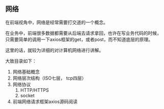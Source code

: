 ## 网络
在前端视角中，网络是经常需要打交道的一个概念。

在业务中，前端很多数据都需要从后端去请求拿回，也许在写业务代码的时候， 只需要简单的调用一下axios框架的get，或者post，而不知道底层的原理。

这里的话，就较为详细的对计算机网络进行讲解。

大致目录如下：

1. 网络基础概念
2. 网络层次结构（ISO七层， tcp四层）
3. 网络协议
   1. HTTP/HTTPS
   2. socket   
4. 前端网络请求框架axios源码阅读